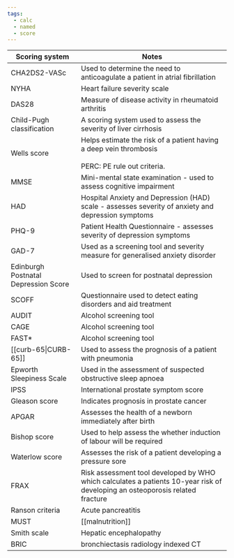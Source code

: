 ```yaml
---
tags:
  - calc
  - named
  - score
---
```


| Scoring system                       | Notes                                                                                                                         |
| ------------------------------------ | ----------------------------------------------------------------------------------------------------------------------------- |
| CHA2DS2-VASc                         | Used to determine the need to anticoagulate a patient in atrial fibrillation                                                  |
| NYHA                                 | Heart failure severity scale                                                                                                  |
| DAS28                                | Measure of disease activity in rheumatoid arthritis                                                                           |
| Child-Pugh classification            | A scoring system used to assess the severity of liver cirrhosis                                                               |
| Wells score                          | Helps estimate the risk of a patient having a deep vein thrombosis<br><br>PERC: PE rule out criteria.                         |
| MMSE                                 | Mini-mental state examination - used to assess cognitive impairment                                                           |
| HAD                                  | Hospital Anxiety and Depression (HAD) scale - assesses severity of anxiety and depression symptoms                            |
| PHQ-9                                | Patient Health Questionnaire - assesses severity of depression symptoms                                                       |
| GAD-7                                | Used as a screening tool and severity measure for generalised anxiety disorder                                                |
| Edinburgh Postnatal Depression Score | Used to screen for postnatal depression                                                                                       |
| SCOFF                                | Questionnaire used to detect eating disorders and aid treatment                                                               |
| AUDIT                                | Alcohol screening tool                                                                                                        |
| CAGE                                 | Alcohol screening tool                                                                                                        |
| FAST*                                | Alcohol screening tool                                                                                                        |
| [[curb-65\|CURB-65]]                 | Used to assess the prognosis of a patient with pneumonia                                                                      |
| Epworth Sleepiness Scale             | Used in the assessment of suspected obstructive sleep apnoea                                                                  |
| IPSS                                 | International prostate symptom score                                                                                          |
| Gleason score                        | Indicates prognosis in prostate cancer                                                                                        |
| APGAR                                | Assesses the health of a newborn immediately after birth                                                                      |
| Bishop score                         | Used to help assess the whether induction of labour will be required                                                          |
| Waterlow score                       | Assesses the risk of a patient developing a pressure sore                                                                     |
| FRAX                                 | Risk assessment tool developed by WHO which calculates a patients 10-year risk of developing an osteoporosis related fracture |
| Ranson criteria                      | Acute pancreatitis                                                                                                            |
| MUST                                 | [[malnutrition]]                                                                                                              |
| Smith scale                          | Hepatic encephalopathy                                                                                                        |
| BRIC                                 | bronchiectasis radiology indexed CT                                                                                           |